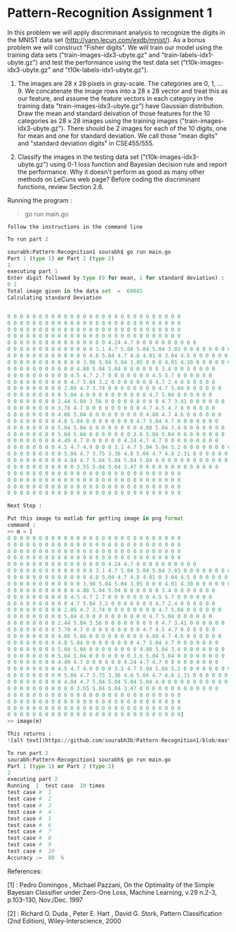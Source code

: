 # Pattern-Recognition Assignment 1
In this problem we will apply discriminant analysis to recognize the digits in the MNIST data set (http://yann.lecun.com/exdb/mnist/). As a bonus problem we will construct "Fisher digits". We will train our model using the training data sets ("train-images-idx3-ubyte.gz" and "train-labels-idx1-ubyte.gz") and test the performance using the test data set ("t10k-images-idx3-ubyte.gz" and "t10k-labels-idx1-ubyte.gz").
1. The images are 28 x 28 pixels in gray-scale. The categories are 0, 1, ... 9. We concatenate the image rows into a 28 x 28 vector and treat this as our feature, and assume the feature vectors in each category in the training data "train-images-idx3-ubyte.gz") have Gaussian distribution. Draw the mean and standard deivation of those features for the 10 categories as 28 x 28 images using the training images ("train-images-idx3-ubyte.gz"). There should be 2 images for each of the 10 digits, one for mean and one for standard deviation. We call those "mean digits" and "standard deviation digits" in CSE455/555.

2. Classify the images in the testing data set ("t10k-images-idx3-ubyte.gz") using 0-1 loss function and Bayesian decision rule and report the performance. Why it doesn't perform as good as many other methods on LeCuns web page? Before coding the discriminant functions, review Section 2.6.


Running the program :
> go run main.go 

``follow the instructions in the command line``

```python
To run part 2

sourabh:Pattern-Recognition1 sourabh$ go run main.go 
Part 1 (type 1) or Part 2 (type 2)
1
executing part 1
Enter digit followed by type (0 for mean, 1 for standard deviation) :
0 1
Total image given in the data set  =  60045
Calculating standard Deviation 


0 0 0 0 0 0 0 0 0 0 0 0 0 0 0 0 0 0 0 0 0 0 0 0 0 0 0 0 
0 0 0 0 0 0 0 0 0 0 0 0 0 0 0 0 0 0 0 0 0 0 0 0 0 0 0 0 
0 0 0 0 0 0 0 0 0 0 0 0 0 0 0 0 0 0 0 0 0 0 0 0 0 0 0 0 
0 0 0 0 0 0 0 0 0 0 0 0 0 0 0 0 0 0 0 0 0 0 0 0 0 0 0 0 
0 0 0 0 0 0 0 0 0 0 0 0 0 0 0 0 4.24 4.7 0 0 0 0 0 0 0 0 0 0 
0 0 0 0 0 0 0 0 0 0 0 0 0 0 3.1 4.7 5.04 5.04 5.04 3.03 0 0 0 0 0 0 0 0 
0 0 0 0 0 0 0 0 0 0 0 0 0 4.8 5.04 4.7 4.8 4.01 0 3.04 4.5 0 0 0 0 0 0 0 
0 0 0 0 0 0 0 0 0 0 0 0 3.98 5.04 5.04 3.05 0 0 0 4.01 4.30 0 0 0 0 0 0 0 
0 0 0 0 0 0 0 0 0 0 0 4.88 5.04 5.04 0 0 0 0 0 0 3.4 0 0 0 0 0 0 0 
0 0 0 0 0 0 0 0 0 0 4.5 4.7 2.7 0 0 0 0 0 0 0 4.5 5.7 0 0 0 0 0 0 
0 0 0 0 0 0 0 0 0 0 4.7 5.04 3.2 0 0 0 0 0 0 0 4.7 2.4 0 0 0 0 0 0 
0 0 0 0 0 0 0 0 0 2.05 4.7 3.74 0 0 0 0 0 0 0 0 4.7 5.04 0 0 0 0 0 0 
0 0 0 0 0 0 0 0 0 5.04 4.9 0 0 0 0 0 0 0 0 0 4.7 5.04 0 0 0 0 0 0 
0 0 0 0 0 0 0 0 2.44 5.04 3.56 0 0 0 0 0 0 0 0 0 4.7 3.41 0 0 0 0 0 0 
0 0 0 0 0 0 0 0 3.78 4.7 0 0 0 0 0 0 0 0 0 4.7 4.5 4.7 0 0 0 0 0 0 
0 0 0 0 0 0 0 0 4.06 5.04 0 0 0 0 0 0 0 0 0 4.88 4.7 4.6 0 0 0 0 0 0 
0 0 0 0 0 0 0 0 4.8 5.04 0 0 0 0 0 0 0 0 4.7 5.04 4.7 0 0 0 0 0 0 0 
0 0 0 0 0 0 0 0 5.04 5.04 0 0 0 0 0 0 0 0 4.88 5.04 3.4 0 0 0 0 0 0 0 
0 0 0 0 0 0 0 0 5.04 5.04 0 0 0 0 0 0 0 3.6 5.04 5.04 0 0 0 0 0 0 0 0 
0 0 0 0 0 0 0 0 4.49 4.7 0 0 0 0 0 0 4.24 4.7 4.7 0 0 0 0 0 0 0 0 0 
0 0 0 0 0 0 0 0 4.5 4.7 4.9 0 0 0 3.1 4.7 5.04 5.04 5.2 0 0 0 0 0 0 0 0 0 
0 0 0 0 0 0 0 0 0 5.04 4.7 3.75 3.36 4.8 5.04 4.7 4.8 2.31 0 0 0 0 0 0 0 0 0 0 
0 0 0 0 0 0 0 0 0 4.04 4.7 5.04 5.04 5.04 5.04 4.9 0 0 0 0 0 0 0 0 0 0 0 0 
0 0 0 0 0 0 0 0 0 0 0 3.55 5.04 5.04 3.47 0 0 0 0 0 0 0 0 0 0 0 0 0 
0 0 0 0 0 0 0 0 0 0 0 0 0 0 0 0 0 0 0 0 0 0 0 0 0 0 0 0 
0 0 0 0 0 0 0 0 0 0 0 0 0 0 0 0 0 0 0 0 0 0 0 0 0 0 0 0 
0 0 0 0 0 0 0 0 0 0 0 0 0 0 0 0 0 0 0 0 0 0 0 0 0 0 0 0 
0 0 0 0 0 0 0 0 0 0 0 0 0 0 0 0 0 0 0 0 0 0 0 0 0 0 0 0

Next Step : 

Put this image to matlab for getting image in png format
command : 
>> m = [
0 0 0 0 0 0 0 0 0 0 0 0 0 0 0 0 0 0 0 0 0 0 0 0 0 0 0 0 
0 0 0 0 0 0 0 0 0 0 0 0 0 0 0 0 0 0 0 0 0 0 0 0 0 0 0 0 
0 0 0 0 0 0 0 0 0 0 0 0 0 0 0 0 0 0 0 0 0 0 0 0 0 0 0 0 
0 0 0 0 0 0 0 0 0 0 0 0 0 0 0 0 0 0 0 0 0 0 0 0 0 0 0 0 
0 0 0 0 0 0 0 0 0 0 0 0 0 0 0 0 4.24 4.7 0 0 0 0 0 0 0 0 0 0 
0 0 0 0 0 0 0 0 0 0 0 0 0 0 3.1 4.7 5.04 5.04 5.04 3.03 0 0 0 0 0 0 0 0 
0 0 0 0 0 0 0 0 0 0 0 0 0 4.8 5.04 4.7 4.8 4.01 0 3.04 4.5 0 0 0 0 0 0 0 
0 0 0 0 0 0 0 0 0 0 0 0 3.98 5.04 5.04 3.05 0 0 0 4.01 4.30 0 0 0 0 0 0 0 
0 0 0 0 0 0 0 0 0 0 0 4.88 5.04 5.04 0 0 0 0 0 0 3.4 0 0 0 0 0 0 0 
0 0 0 0 0 0 0 0 0 0 4.5 4.7 2.7 0 0 0 0 0 0 0 4.5 5.7 0 0 0 0 0 0 
0 0 0 0 0 0 0 0 0 0 4.7 5.04 3.2 0 0 0 0 0 0 0 4.7 2.4 0 0 0 0 0 0 
0 0 0 0 0 0 0 0 0 2.05 4.7 3.74 0 0 0 0 0 0 0 0 4.7 5.04 0 0 0 0 0 0 
0 0 0 0 0 0 0 0 0 5.04 4.9 0 0 0 0 0 0 0 0 0 4.7 5.04 0 0 0 0 0 0 
0 0 0 0 0 0 0 0 2.44 5.04 3.56 0 0 0 0 0 0 0 0 0 4.7 3.41 0 0 0 0 0 0 
0 0 0 0 0 0 0 0 3.78 4.7 0 0 0 0 0 0 0 0 0 4.7 4.5 4.7 0 0 0 0 0 0 
0 0 0 0 0 0 0 0 4.06 5.04 0 0 0 0 0 0 0 0 0 4.88 4.7 4.6 0 0 0 0 0 0 
0 0 0 0 0 0 0 0 4.8 5.04 0 0 0 0 0 0 0 0 4.7 5.04 4.7 0 0 0 0 0 0 0 
0 0 0 0 0 0 0 0 5.04 5.04 0 0 0 0 0 0 0 0 4.88 5.04 3.4 0 0 0 0 0 0 0 
0 0 0 0 0 0 0 0 5.04 5.04 0 0 0 0 0 0 0 3.6 5.04 5.04 0 0 0 0 0 0 0 0 
0 0 0 0 0 0 0 0 4.49 4.7 0 0 0 0 0 0 4.24 4.7 4.7 0 0 0 0 0 0 0 0 0 
0 0 0 0 0 0 0 0 4.5 4.7 4.9 0 0 0 3.1 4.7 5.04 5.04 5.2 0 0 0 0 0 0 0 0 0 
0 0 0 0 0 0 0 0 0 5.04 4.7 3.75 3.36 4.8 5.04 4.7 4.8 2.31 0 0 0 0 0 0 0 0 0 0 
0 0 0 0 0 0 0 0 0 4.04 4.7 5.04 5.04 5.04 5.04 4.9 0 0 0 0 0 0 0 0 0 0 0 0 
0 0 0 0 0 0 0 0 0 0 0 3.55 5.04 5.04 3.47 0 0 0 0 0 0 0 0 0 0 0 0 0 
0 0 0 0 0 0 0 0 0 0 0 0 0 0 0 0 0 0 0 0 0 0 0 0 0 0 0 0 
0 0 0 0 0 0 0 0 0 0 0 0 0 0 0 0 0 0 0 0 0 0 0 0 0 0 0 0 
0 0 0 0 0 0 0 0 0 0 0 0 0 0 0 0 0 0 0 0 0 0 0 0 0 0 0 0 
0 0 0 0 0 0 0 0 0 0 0 0 0 0 0 0 0 0 0 0 0 0 0 0 0 0 0 0]
>> image(m)

This returns :  
![alt text](https://github.com/sourabh3b/Pattern-Recognition1/blob/master/i0.png "Test Image")


```


```python
To run part 2
sourabh:Pattern-Recognition1 sourabh$ go run main.go 
Part 1 (type 1) or Part 2 (type 2)
2
executing part 2
Running  1  test case  10 times
test case #  1
test case #  2
test case #  3
test case #  4
test case #  5
test case #  6
test case #  7
test case #  8
test case #  9
test case #  10
Accuracy :=  80  %
```



References:

[1] : Pedro Domingos , Michael Pazzani, On the Optimality of the Simple Bayesian Classifier under Zero-One Loss, Machine Learning, v.29 n.2-3, p.103-130, Nov./Dec. 1997 

[2] : Richard O. Duda , Peter E. Hart , David G. Stork, Pattern Classification (2nd Edition), Wiley-Interscience, 2000


